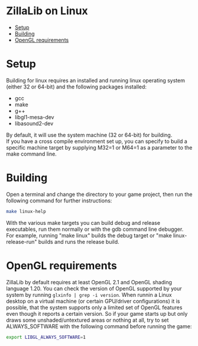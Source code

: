 ZillaLib on Linux
=================

  * [Setup](#setup)
  * [Building](#building)
  * [OpenGL requirements](#opengl-requirements)

# Setup

Building for linux requires an installed and running linux operating system (either 32 or 64-bit) and the following packages installed:
  - gcc
  - make
  - g++
  - libgl1-mesa-dev
  - libasound2-dev

By default, it will use the system machine (32 or 64-bit) for building.  
If you have a cross compile environment set up, you can specify to build a specific machine target by supplying M32=1 or M64=1 as a parameter to the make command line.

# Building

Open a terminal and change the directory to your game project, then run the following command for further instructions:
```sh
make linux-help
```

With the various make targets you can build debug and release executables, run them normally or with the gdb command line debugger.
For example, running "make linux" builds the debug target or "make linux-release-run" builds and runs the release build.

# OpenGL requirements

ZillaLib by default requires at least OpenGL 2.1 and OpenGL shading language 1.20. You can check the version of OpenGL supported by your system by running `glxinfo | grep -i version`.
When runnin a Linux desktop on a virtual machine (or certain GPU/driver configurations) it is possible, that the system supports only a limited set of OpenGL features even though it reports a certain version.
So if your game starts up but only draws some unshaded/untextured areas or nothing at all, try to set ALWAYS_SOFTWARE with the following command before running the game:
```sh
export LIBGL_ALWAYS_SOFTWARE=1
```
